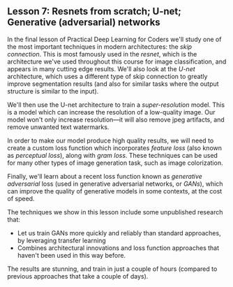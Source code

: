 ## Lesson 7: Resnets from scratch; U-net; Generative (adversarial) networks

In the final lesson of Practical Deep Learning for Coders we'll study one of the most important techniques in modern architectures: the *skip connection*. This is most famously used in the *resnet*, which is the architecture we've used throughout this course for image classification, and appears in many cutting edge results. We'll also look at the *U-net* architecture, which uses a different type of skip connection to greatly improve segmentation results (and also for similar tasks where the output structure is similar to the input).

We'll then use the U-net architecture to train a *super-resolution* model. This is a model which can increase the resolution of a low-quality image. Our model won't only increase resolution&mdash;it will also remove jpeg artifacts, and remove unwanted text watermarks.

In order to make our model produce high quality results, we will need to create a custom loss function which incorporates *feature loss* (also known as *perceptual loss*), along with *gram loss*. These techniques can be used for many other types of image generation task, such as image colorization.

Finally, we'll learn about a recent loss function known as *generative adversarial* loss (used in generative adversarial networks, or *GANs*), which can improve the quality of generative models in some contexts, at the cost of speed.

The techniques we show in this lesson include some unpublished research that:

- Let us train GANs more quickly and reliably than standard approaches, by leveraging transfer learning
- Combines architectural innovations and loss function approaches that haven't been used in this way before.

The results are stunning, and train in just a couple of hours (compared to previous approaches that take a couple of days).

